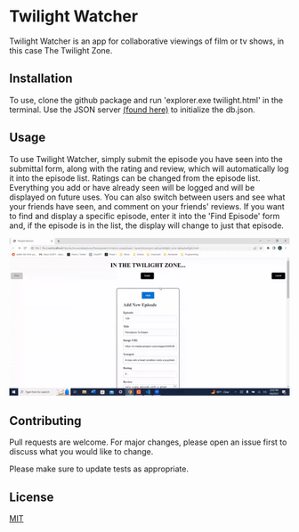 # Twilight Watcher

Twilight Watcher is an app for collaborative viewings of film or tv shows, in this case The Twilight Zone.

## Installation

To use, clone the github package and run 'explorer.exe twilight.html' in the terminal. Use the JSON server [(found here)](https://www.npmjs.com/package/json-server) to initialize the db.json.

## Usage

To use Twilight Watcher, simply submit the episode you have seen into the submittal form, along with the rating and review, which will automatically log it into the episode list. Ratings can be changed from the episode list. Everything you add or have already seen will be logged and will be displayed on future uses. You can also switch between users and see what your friends have seen, and comment on your friends' reviews. If you want to find and display a specific episode, enter it into the 'Find Episode' form and, if the episode is in the list, the display will change to just that episode.

![](https://raw.githubusercontent.com/alexsylvian/twilight-zone-alpha/main/ezgif-2-2b4c26631a.gif)

## Contributing

Pull requests are welcome. For major changes, please open an issue first
to discuss what you would like to change.

Please make sure to update tests as appropriate.

## License

[MIT](https://choosealicense.com/licenses/mit/)